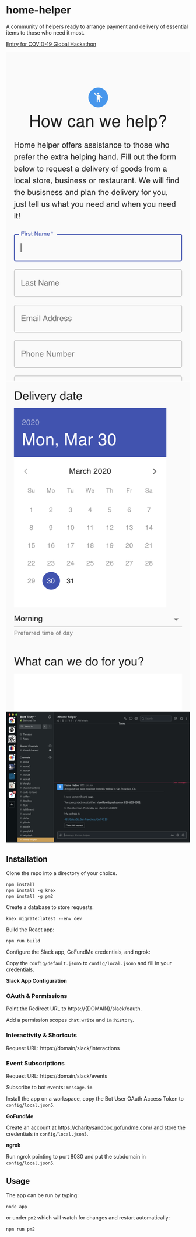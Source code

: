 # home-helper

A community of helpers ready to arrange payment and delivery of essential items to those who need it most.

[Entry for COVID-19 Global Hackathon](https://covid-global-hackathon.devpost.com/)

![](screenshots/Home%20helper%20-%20helping%20hands%202020-03-30%2002-39-51.png)
![](screenshots/Home%20helper%20-%20helping%20hands%202020-03-30%2002-40-34.png)
![](screenshots/Slack%20%7C%20home-helper%20%7C%20Bert%20Testy%202020-03-30%2002-42-16.png)


## Installation

Clone the repo into a directory of your choice.

```
npm install
npm install -g knex
npm install -g pm2
```

Create a database to store requests:

```
knex migrate:latest --env dev
```

Build the React app:

```
npm run build
```

Configure the Slack app, GoFundMe credentials, and ngrok:

Copy the `config/default.json5` to `config/local.json5` and fill in your credentials.

**Slack App Configuration**

### OAuth & Permissions

Point the Redirect URL to https://{DOMAIN}/slack/oauth.

Add a permission scopes `chat:write` and `im:history`.

### Interactivity & Shortcuts

Request URL: https://domain/slack/interactions

### Event Subscriptions

Request URL: https://domain/slack/events

Subscribe to bot events: `message.im`

Install the app on a workspace, copy the Bot User OAuth Access Token to `config/local.json5`.

**GoFundMe**

Create an account at https://charitysandbox.gofundme.com/ and store the credentials in `config/local.json5`.

**ngrok**

Run ngrok pointing to port 8080 and put the subdomain in `config/local.json5`.

## Usage

The app can be run by typing:

```
node app
```

or under `pm2` which will watch for changes and restart automatically:

```
npm run pm2
```